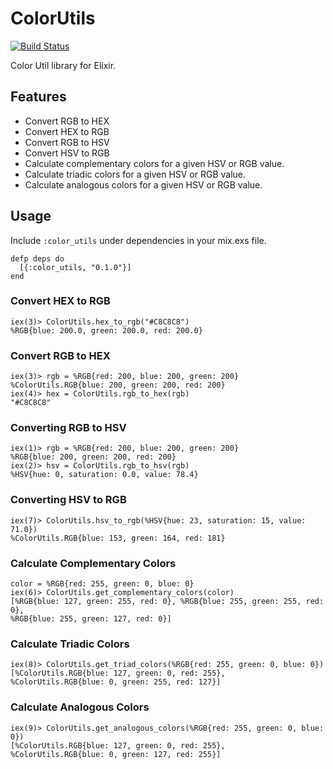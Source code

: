 ColorUtils
==========

[![Build Status](https://travis-ci.org/barakyo/color_utils.svg?branch=master)](https://travis-ci.org/barakyo/color_utils)

Color Util library for Elixir.

## Features ##
* Convert RGB to HEX
* Convert HEX to RGB
* Convert RGB to HSV
* Convert HSV to RGB
* Calculate complementary colors for a given HSV or RGB value.
* Calculate triadic colors for a given HSV or RGB value.
* Calculate analogous colors for a given HSV or RGB value.


## Usage ##

Include `:color_utils` under dependencies in your mix.exs file.

    defp deps do
      [{:color_utils, "0.1.0"}]
    end

### Convert HEX to RGB ###

    iex(3)> ColorUtils.hex_to_rgb("#C8C8C8")
    %RGB{blue: 200.0, green: 200.0, red: 200.0}

### Convert RGB to HEX ###

    iex(3)> rgb = %RGB{red: 200, blue: 200, green: 200}
    %ColorUtils.RGB{blue: 200, green: 200, red: 200}
    iex(4)> hex = ColorUtils.rgb_to_hex(rgb)
    "#C8C8C8"

### Converting RGB to HSV ###

    iex(1)> rgb = %RGB{red: 200, blue: 200, green: 200}
    %RGB{blue: 200, green: 200, red: 200}
    iex(2)> hsv = ColorUtils.rgb_to_hsv(rgb)
    %HSV{hue: 0, saturation: 0.0, value: 78.4}

### Converting HSV to RGB ###

    iex(7)> ColorUtils.hsv_to_rgb(%HSV{hue: 23, saturation: 15, value: 71.0})
    %ColorUtils.RGB{blue: 153, green: 164, red: 181}

### Calculate Complementary Colors ###

    color = %RGB{red: 255, green: 0, blue: 0}
    iex(6)> ColorUtils.get_complementary_colors(color)
    [%RGB{blue: 127, green: 255, red: 0}, %RGB{blue: 255, green: 255, red: 0},
    %RGB{blue: 255, green: 127, red: 0}]

### Calculate Triadic Colors ###

    iex(8)> ColorUtils.get_triad_colors(%RGB{red: 255, green: 0, blue: 0})
    [%ColorUtils.RGB{blue: 127, green: 0, red: 255},
    %ColorUtils.RGB{blue: 0, green: 255, red: 127}]

### Calculate Analogous Colors ###

    iex(9)> ColorUtils.get_analogous_colors(%RGB{red: 255, green: 0, blue: 0})
    [%ColorUtils.RGB{blue: 127, green: 0, red: 255},
    %ColorUtils.RGB{blue: 0, green: 127, red: 255}]
